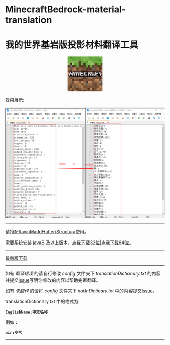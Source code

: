 # MinecraftBedrock-material-translation

# 我的世界基岩版投影材料翻译工具

<div style="text-align: center;"><img src=".\img\MinecraftBedrock.jpg" alt="MinecraftBedrock"  /></div>

效果展示:

<div style="text-align: center;"><img src=".\img\show.png" alt="show"  /></div>

---

请搭配[RavinMaddHatter/Structura](https://github.com/RavinMaddHatter/Structura)使用。

需要系统安装 [java8](https://www.oracle.com/java/technologies/downloads/#java8-windows) 及以上版本，[点我下载32位](https://www.oracle.com/webapps/redirect/signon?nexturl=https://download.oracle.com/otn/java/jdk/8u361-b09/0ae14417abb444ebb02b9815e2103550/jdk-8u361-windows-i586.exe)|[点我下载64位](https://www.oracle.com/webapps/redirect/signon?nexturl=https://download.oracle.com/otn/java/jdk/8u361-b09/0ae14417abb444ebb02b9815e2103550/jdk-8u361-windows-x64.exe)。

---

[最新版下载](https://xclhove.top/s/oe16no)

---

如有 *翻译错误*  的请自行修改 *config* 文件夹下 *translationDictionary.txt* 的内容并提交[issue](https://github.com/XCLHove/McbeTranslate/issues)写明你修改的内容以帮助完善翻译。

如有 *未翻译* 的请将 *config* 文件夹下 *notInDictinary.txt* 中的内容提交[issue](https://github.com/XCLHove/McbeTranslate/issues)。

translationDictionary.txt 中的格式为:

**`EnglishName:中文名称`**

例如：

**`air:空气`**

---

